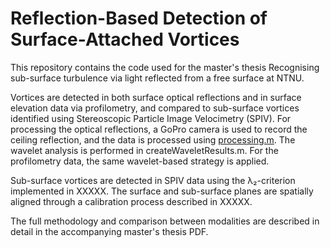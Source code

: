 # Reflection-Based Detection of Surface-Attached Vortices

This repository contains the code used for the master's thesis Recognising sub-surface turbulence via light reflected from a free surface at NTNU.

Vortices are detected in both surface optical reflections and in surface elevation data via profilometry, and compared to sub-surface vortices identified using Stereoscopic Particle Image Velocimetry (SPIV). For processing the optical reflections, a GoPro camera is used to record the ceiling reflection, and the data is processed using [processing.m](src/processing.m). The wavelet analysis is performed in createWaveletResults.m. For the profilometry data, the same wavelet-based strategy is applied.

Sub-surface vortices are detected in SPIV data using the λ₂-criterion implemented in XXXXX. The surface and sub-surface planes are spatially aligned through a calibration process described in XXXXX.

The full methodology and comparison between modalities are described in detail in the accompanying master's thesis PDF.

